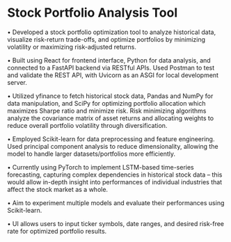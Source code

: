 # Stock Portfolio Analysis Tool
•	Developed a stock portfolio optimization tool to analyze historical data, visualize risk-return trade-offs, and optimize portfolios by minimizing volatility or maximizing risk-adjusted returns. 

•	Built using React for frontend interface, Python for data analysis, and connected to a FastAPI backend via RESTful APIs. Used Postman to test and validate the REST API, with Uvicorn as an ASGI for local development server.

•	Utilized yfinance to fetch historical stock data, Pandas and NumPy for data manipulation, and SciPy for optimizing portfolio allocation which maximizes Sharpe ratio and minimize risk. Risk minimizing algorithms analyze the covariance matrix of asset returns and allocating weights to reduce overall portfolio volatility through diversification.

•	Employed Scikit-learn for data preprocessing and feature engineering. Used principal component analysis to reduce dimensionality, allowing the model to handle larger datasets/portfolios more efficiently. 

•	Currently using PyTorch to implement LSTM-based time-series forecasting, capturing complex dependencies in historical stock data – this would allow in-depth insight into performances of individual industries that affect the stock market as a whole.

•	Aim to experiment multiple models and evaluate their performances using Scikit-learn.

•	UI allows users to input ticker symbols, date ranges, and desired risk-free rate for optimized portfolio results.
